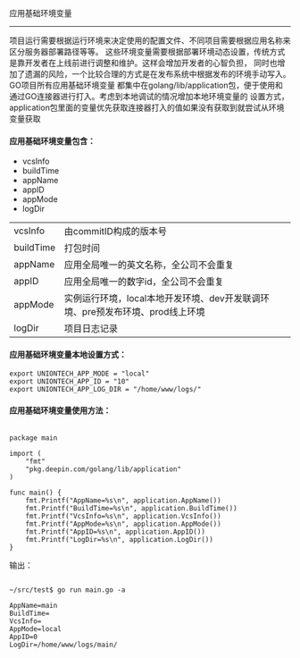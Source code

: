应用基础环境变量

---

项目运行需要根据运行环境来决定使用的配置文件、不同项目需要根据应用名称来区分服务器部署路径等等。
这些环境变量需要根据部署环境动态设置，传统方式是靠开发者在上线前进行调整和维护。这样会增加开发者的心智负担，
同时也增加了遗漏的风险，一个比较合理的方式是在发布系统中根据发布的环境手动写入。GO项目所有应用基础环境变量
都集中在golang/lib/application包，便于使用和通过GO连接器进行打入。考虑到本地调试的情况增加本地环境变量的
设置方式，application包里面的变量优先获取连接器打入的值如果没有获取到就尝试从环境变量获取

#### 应用基础环境变量包含：

- vcsInfo
- buildTime
- appName
- appID
- appMode
- logDir

|||
|----|---|
|vcsInfo|由commitID构成的版本号|
|buildTime|打包时间|
|appName|应用全局唯一的英文名称，全公司不会重复|
|appID|应用全局唯一的数字id，全公司不会重复|
|appMode|实例运行环境，local本地开发环境、dev开发联调环境、pre预发布环境、prod线上环境|
|logDir|项目日志记录|

#### 应用基础环境变量本地设置方式：

```
export UNIONTECH_APP_MODE = "local"
export UNIONTECH_APP_ID = "10"
export UNIONTECH_APP_LOG_DIR = "/home/www/logs/"
```

#### 应用基础环境变量使用方法：

```

package main

import (
	"fmt"
	"pkg.deepin.com/golang/lib/application"
)

func main() {
	fmt.Printf("AppName=%s\n", application.AppName())
	fmt.Printf("BuildTime=%s\n", application.BuildTime())
	fmt.Printf("VcsInfo=%s\n", application.VcsInfo())
	fmt.Printf("AppMode=%s\n", application.AppMode())
	fmt.Printf("AppID=%s\n", application.AppID())
	fmt.Printf("LogDir=%s\n", application.LogDir())
}

```

输出：

```

~/src/test$ go run main.go -a

AppName=main
BuildTime=
VcsInfo=
AppMode=local
AppID=0
LogDir=/home/www/logs/main/

```
